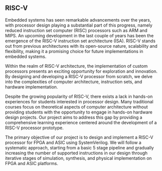 ## RISC-V

Embedded systems has seen remarkable advancements over the years, with processor design playing a substantial
part of this progress, namely reduced instruction set computer (RISC) processors such as ARM and MIPS. An
upcoming development in the last couple of years has been the emergence of the RISC-V instruction set architecture
(ISA). RISC-V stands out from previous architectures with its open-source nature, scalability and flexibility, making
it a promising choice for future implementations in embedded systems.

Within the realm of RISC-V architecture, the implementation of custom processors presents an exciting opportunity
for exploration and innovation. By designing and developing a RISC-V processor from scratch, we delve into the
complexities of computer architecture, instruction sets, and hardware implementation.

Despite the growing popularity of RISC-V, there exists a lack in hands-on experiences for students interested in
processor design. Many traditional courses focus on theoretical aspects of computer architecture without providing
students with the opportunity to engage in hands-on hardware design projects. Our project aims to address this
gap by providing a comprehensive learning experience centered around the development of a RISC-V processor
prototype.

The primary objective of our project is to design and implement a RISC-V processor for FPGA and ASIC using
SystemVerilog. We will follow a systematic approach, starting from a basic 5 stage pipeline and gradually increasing
the number of supported instructions in our design through iterative stages of simulation, synthesis, and physical
implementation on FPGA and ASIC platforms.
